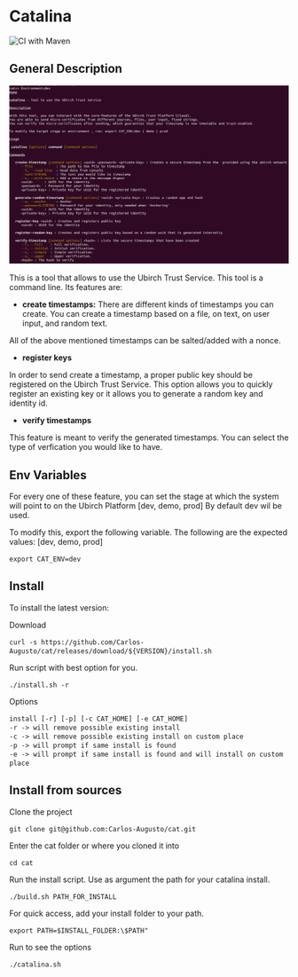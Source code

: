 # Catalina

![CI with Maven](https://github.com/Carlos-Augusto/cat/workflows/CI%20with%20Maven/badge.svg)

## General Description

![Commands](images/commandsWithDesc.png)

This is a tool that allows to use the Ubirch Trust Service. This tool is a command line.
Its features are:

* **create timestamps:** There are different kinds of timestamps you can create. You can create a timestamp based
on a file, on text, on user input, and random text.

All of the above mentioned timestamps can be salted/added with a nonce.

* **register keys**

In order to send create a timestamp, a proper public key should be registered on the Ubirch Trust Service.
This option allows you to quickly register an existing key or it allows you to generate a random key and 
identity id.

* **verify timestamps**

This feature is meant to verify the generated timestamps. You can select the type of verfication 
you would like to have. 

## Env Variables

For every one of these feature, you can set the stage at which the system will point to on the Ubirch Platform [dev, demo, prod]
By default dev wil be used. 

To modify this, export the following variable. The following are the expected values: [dev, demo, prod]

```
export CAT_ENV=dev 
```

## Install

To install the latest version: 

Download 

```shell script
curl -s https://github.com/Carlos-Augusto/cat/releases/download/${VERSION}/install.sh
```

Run script with best option for you.
```shell script
./install.sh -r
```

Options
```shell script
install [-r] [-p] [-c CAT_HOME] [-e CAT_HOME]
-r -> will remove possible existing install
-c -> will remove possible existing install on custom place
-p -> will prompt if same install is found
-e -> will prompt if same install is found and will install on custom place
```

## Install from sources

Clone the project
```shell script
git clone git@github.com:Carlos-Augusto/cat.git 
```

Enter the cat folder or where you cloned it into
```shell script
cd cat 
```

Run the install script. Use as argument the path for your catalina install.
```shell script
./build.sh PATH_FOR_INSTALL
```

For quick access, add your install folder to your path.
```shell script
export PATH=$INSTALL_FOLDER:\$PATH"
```

Run to see the options
```shell script
./catalina.sh
```


